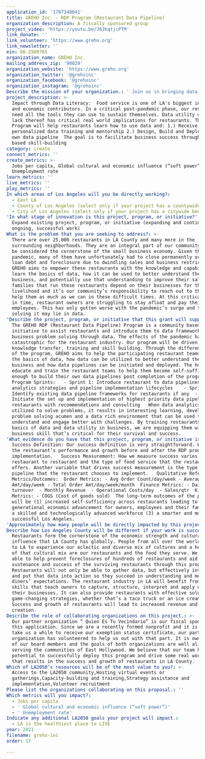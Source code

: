 ```yaml
---
application_id: '1707348041'
title: GREHO Inc. - RDP Program (Restaurant Data Pipeline)
organization_description: A fiscally sponsored group
project_video: 'https://youtu.be/J6JhqtjcPTM'
link_donate: ''
link_volunteer: 'https://www.greho.org'
link_newsletter: ''
ein: 86-2500765
organization_name: GREHO Inc.
mailing_address_zip: '90029'
organization_website: 'https://www.greho.org'
organization_twitter: '@grehoinc'
organization_facebook: '@grehoinc'
organization_instagram: '@grehoinc'
Describe the mission of your organization.: ' Join us in bringing data literacy to LA! Institutions – both public and private, use data to drive decision-making. These decisions impact the lives of all Angelenos and we believe that it is our community’s moral duty to educate, inform and help each other better understand data and the utility of data. Our mission is a data literate Los Angeles.'
project_description: >-
  Impact through Data Literacy:  Food service is one of LA's biggest industries
  and economic contributors. In a critical post-pandemic phase, our restaurants
  need all the tools they can use to sustain themselves. Data utility or its
  lack thereof has critical real world implications for restaurants. The RDP
  Program will help restaurants learn how to use data and: 1.) Receive
  personalized data training and mentorship 2.) Design, Build and Deploy their
  own data pipeline  The goal is to facilitate business success through data
  based skill-building
category: create
connect_metrics: ''
create_metrics: >-
  Jobs per capita, Global cultural and economic influence (“soft power”),
  Unemployment rate
learn_metrics: ''
live_metrics: ''
play_metrics: ''
In which areas of Los Angeles will you be directly working?:
  - East LA
  - County of Los Angeles (select only if your project has a countywide benefit)
  - City of Los Angeles (select only if your project has a citywide benefit)
'In what stage of innovation is this project, program, or initiative?': >-
  Expand existing project, program, or initiative (expanding and continuing
  ongoing, successful work)
What is the problem that you are seeking to address?: >-
  There are over 25,000 restaurants in LA County and many more in the
  surrounding neighborhoods. They are an integral part of our community and can
  be considered the cornerstone of the small business economy. Given the
  pandemic, many of them have unfortunately had to close permanently or face
  loan debt and foreclosure due to dwindling sales and business restrictions.
  GREHO aims to empower these restaurants with the knowledge and capability to
  learn the basics of data, how it can be used to better understand their
  business, and potentially use that understanding to improve their sales. The
  families that run these restaurants depend on their businesses for their
  livelihood and it’s our community’s responsibility to reach out to them and
  help them as much as we can in these difficult times. At this critical point
  in time, restaurant owners are struggling to stay afloat and pay their
  employees. This has only gotten worse with the pandemic’s surge and the key to
  solving it may lie in data. 
'Describe the project, program, or initiative that this grant will support to address the problem identified.': >-
  The GREHO RDP (Restaurant Data Pipeline) Program is a community based
  initiative to assist restaurants and introduce them to data frameworks and
  business problem solving through data. The effects of the pandemic have been
  catastrophic for the restaurant industry. Our program will be driven by
  knowledge transfer, training and skill building. Through the different sprints
  of the program, GREHO aims to help the participating restaurant teams learn
  the basics of data, how data can be utilized to better understand their
  business and how data pipelines can be initiated and deployed. The hope is to
  educate and train the restaurant teams to help them become self-sufficient
  enough to build their own data pipelines post completion of the program. 
  Program Sprints:   - Sprint 1: Introduce restaurant to data pipelines, data
  analytics strategies and pipeline implementation lifecycles    - Sprint 2: 
  Identify existing data pipeline frameworks for restaurants if any  - Sprint 3:
  Initiate the set up and implementation of highest priority data pipeline for
  restaurants with recommendations and consulting   When data analytics is
  utilized to solve problems, it results in interesting learning, development of
  problem solving acumen and a data rich environment that can be used to
  understand and engage better with challenges. By training restaurants in the
  basics of data and data utility in business, we are equipping them with a
  business skill that’s critical for their survival and success.
'What evidence do you have that this project, program, or initiative is or will be successful, and how will you define and measure success?': >-
  Success Definition: Our success definition is very straightforward. We measure
  the restaurant’s performance and growth before and after the RDP program
  implementation.   Success Measurement: How we measure success varies from
  restaurant to restaurant and the type of food service that the restaurant
  offers. Another variable that drives success measurement is the type of data
  pipeline that the restaurant chooses to implement.   Qualitative Reference
  Metrics/Outcomes:  Order Metrics: - Avg Order Count/day/week - Average Order
  Amt/day/week - Total Order Amt/day/week/month  Finance Metrics: - Daily
  turnover  - Monthly Revenue  - Operational Costs/day  - Sales/qtr  Kitchen
  Metrics: - COGS (Cost of goods sold)  The long-term outcomes of the project
  will be (1) increased self-sufficiency across restaurants leading to
  generational economic advancement for owners, employees and their families (2)
  a skilled and technologically advanced workforce (3) a smarter and more
  successful Los Angeles.     
'Approximately how many people will be directly impacted by this project, program, or initiative?': '1250'
Describe how Los Angeles County will be different if your work is successful.: >-
  Restaurants form the cornerstone of the economic strength and cultural
  influence that LA County has globally. People from all over the world travel
  to LA to experience our eclectic and diverse mix of cultures and a huge part
  of that cultural mix are our restaurants and the food they serve. We’ll be
  able to help prevent foreclosures of hundreds of restaurants and aid the
  sustenance and success of the surviving restaurants through this program.
  Restaurants will not only be able to gather data, but effectively interpret
  and put that data into action so they succeed in understanding and meeting
  diners’ expectations. The restaurant industry in LA will benefit from program
  skills that teach owners to capture, structure, interpret and apply data to
  their businesses. It can also provide restaurants with effective solutions and
  game-changing strategies, whether that’s a taco truck or an ice cream store.
  Success and growth of restaurants will lead to increased revenue and job
  creation. 
Describe the role of collaborating organizations on this project.: >-
  Our partner organization “ Quien Es Tu Vecindario” is our fiscal sponsor for
  this application. Since we are a recently formed nonprofit and it is going to
  take us a while to receive our exemption status certificate, our partner
  organization has volunteered to help us out with that part. It is owned by one
  of our board members and the goals of both organizations are well aligned
  serving the communities of East Hollywood. We believe that our team has the
  potential to successfully deploy this program and drive some real world impact
  that results in the success and growth of restaurants in LA County. 
Which of LA2050’s resources will be of the most value to you?: >-
  Access to the LA2050 community,Hosting virtual events or
  gatherings,Capacity-building and training,Strategy assistance and
  implementation,Volunteer recruitment
Please list the organizations collaborating on this proposal.: ''
Which metrics will you impact?:
  - Jobs per capita
  - ' Global cultural and economic influence (“soft power”)'
  - ' Unemployment rate'
Indicate any additional LA2050 goals your project will impact.:
  - LA is the healthiest place to LIVE
year: 2021
filename: greho-inc
order: 17

---
```

